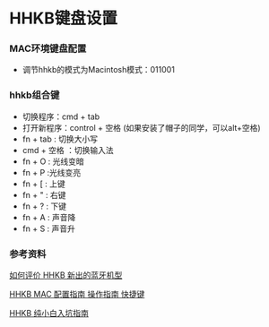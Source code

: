 # HHKB键盘设置


### MAC环境键盘配置
* 调节hhkb的模式为Macintosh模式：011001 


### hhkb组合键
* 切换程序：cmd + tab  
* 打开新程序：control + 空格 (如果安装了帽子的同学，可以alt+空格)
* fn + tab :  切换大小写
* cmd +  空格 ：切换输入法
* fn + O : 光线变暗
* fn + P :光线变亮
* fn + [ : 上键
* fn + " : 右键
* fn + ? : 下键
* fn + A : 声音降
* fn + S : 声音升
           
           

### 参考资料
[如何评价 HHKB 新出的蓝牙机型](https://www.zhihu.com/question/46227340)

[HHKB MAC 配置指南 操作指南 快捷键](https://www.cnblogs.com/cynthia-wuqian/p/5778218.html)

[HHKB 纯小白入坑指南](http://yannisxu.farbox.com/post/hhkb-chun-xiao-bai-ru-keng-zhi-nan?utm_source=tuicool)